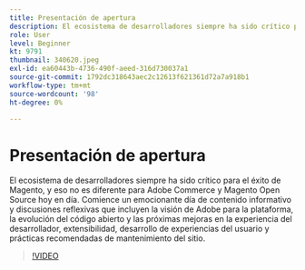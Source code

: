 ```yaml
---
title: Presentación de apertura
description: El ecosistema de desarrolladores siempre ha sido crítico para el éxito de Magento, y eso no es diferente para Adobe Commerce y Magento Open Source hoy en día. Inicio ... (las descripciones deben tener entre 60 y 160 caracteres)
role: User
level: Beginner
kt: 9791
thumbnail: 340620.jpeg
exl-id: ea60443b-4736-490f-aeed-316d730037a1
source-git-commit: 1792dc318643aec2c12613f621361d72a7a918b1
workflow-type: tm+mt
source-wordcount: '98'
ht-degree: 0%

---
```


# Presentación de apertura

El ecosistema de desarrolladores siempre ha sido crítico para el éxito de Magento, y eso no es diferente para Adobe Commerce y Magento Open Source hoy en día. Comience un emocionante día de contenido informativo y discusiones reflexivas que incluyen la visión de Adobe para la plataforma, la evolución del código abierto y las próximas mejoras en la experiencia del desarrollador, extensibilidad, desarrollo de experiencias del usuario y prácticas recomendadas de mantenimiento del sitio.

>[!VIDEO](https://video.tv.adobe.com/v/340620/?quality=12&learn=on)
